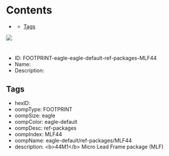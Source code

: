 



Contents
========

* [](#)
	* [Tags](#tags)
  
![][im]
# 

- ID: FOOTPRINT-eagle-eagle-default-ref-packages-MLF44
- Name: 
- Description: 

## Tags

- hexID: 
- oompType: FOOTPRINT
- oompSize: eagle
- oompColor: eagle-default
- oompDesc: ref-packages
- oompIndex: MLF44
- oompName: eagle-default/ref-packages/MLF44
- description: &lt;b&gt;44M1&lt;/b&gt; Micro Lead Frame package (MLF)



[im]: image.png

